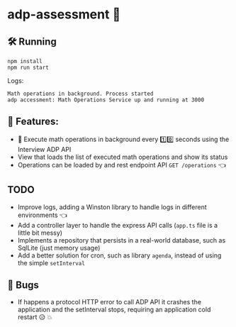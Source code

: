 # adp-assessment :evergreen_tree:

## :hammer_and_wrench: Running

```
npm install
npm run start
```

Logs:

```
Math operations in background. Process started
adp accessment: Math Operations Service up and running at 3000
```

## :rocket: Features:
- :diamond_shape_with_a_dot_inside: Execute math operations in background every :one::zero: seconds using the Interview ADP API
- View that loads the list of executed math operations and show its status
- Operations can be loaded by and rest endpoint API `GET /operations` :point_left:

## TODO
- Improve logs, adding a Winston library to handle logs in different environments :point_left:
- Add a controller layer to handle the express API calls (`app.ts` file is a little bit messy)
- Implements a repository that persists in a real-world database, such as SqlLite (just memory usage)
- Add a better solution for cron, such as library `agenda`, instead of using the simple `setInterval`

## :bug: Bugs
- If happens a protocol HTTP error to call ADP API it crashes the application and the setInterval stops, requiring an application cold restart :disappointed_relieved: :collision: